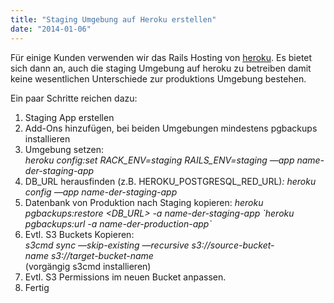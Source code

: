 ```yaml
---
title: "Staging Umgebung auf Heroku erstellen"
date: "2014-01-06"
---
```


Für einige Kunden verwenden wir das Rails Hosting von [heroku](http://heroku.com). Es bietet sich dann an, auch die staging Umgebung auf heroku zu betreiben damit keine wesentlichen Unterschiede zur produktions Umgebung bestehen.

Ein paar Schritte reichen dazu:

1. Staging App erstellen
2. Add-Ons hinzufügen, bei beiden Umgebungen mindestens pgbackups installieren
3. Umgebung setzen:   
    _heroku config:set RACK\_ENV=staging RAILS\_ENV=staging —app name-der-staging-app_
4. DB\_URL herausfinden (z.B. HEROKU\_POSTGRESQL\_RED\_URL)_: heroku config —app name-der-staging-app_
5. Datenbank von Produktion nach Staging kopieren: _heroku pgbackups:restore <DB\_URL> -a name-der-staging-app \`heroku pgbackups:url -a name-der-production-app\`_
6. Evtl. S3 Buckets Kopieren:  
    _s3cmd sync —skip-existing —recursive s3://source-bucket-name s3://target-bucket-name_  
    (vorgängig s3cmd installieren)
7. Evtl. S3 Permissions im neuen Bucket anpassen.
8. Fertig
